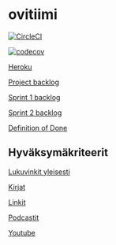 # ovitiimi

[![CircleCI](https://circleci.com/gh/Cell9/ovitiimi.svg?style=svg)](https://circleci.com/gh/Cell9/ovitiimi)

[![codecov](https://codecov.io/gh/Cell9/ovitiimi/branch/master/graph/badge.svg)](https://codecov.io/gh/Cell9/ovitiimi)

[Heroku](https://ovitiimi.herokuapp.com/)

[Project backlog](https://docs.google.com/spreadsheets/d/1iyOaUwoDaijE3uMPPIeSPnU4EpCxYCItDZS4TlaIsyY/edit#gid=0)

[Sprint 1 backlog](https://docs.google.com/spreadsheets/d/1iyOaUwoDaijE3uMPPIeSPnU4EpCxYCItDZS4TlaIsyY/edit#gid=355581877)

[Sprint 2 backlog](https://docs.google.com/spreadsheets/d/1iyOaUwoDaijE3uMPPIeSPnU4EpCxYCItDZS4TlaIsyY/edit#gid=821550411)

[Definition of Done](https://github.com/Cell9/ovitiimi/blob/master/dokumentointi/definitionOfDone.md)

## Hyväksymäkriteerit

[Lukuvinkit yleisesti](https://github.com/Cell9/ovitiimi/blob/master/src/test/resources/ohtu/recommendation.feature)

[Kirjat](https://github.com/Cell9/ovitiimi/blob/master/src/test/resources/ohtu/book.feature)

[Linkit](https://github.com/Cell9/ovitiimi/blob/master/src/test/resources/ohtu/link.feature)

[Podcastit](https://github.com/Cell9/ovitiimi/blob/master/src/test/resources/ohtu/podcast.feature)

[Youtube](https://github.com/Cell9/ovitiimi/blob/master/src/test/resources/ohtu/youtube.feature)

